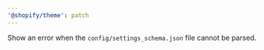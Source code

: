```yaml
---
'@shopify/theme': patch
---
```


Show an error when the `config/settings_schema.json` file cannot be parsed.
